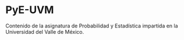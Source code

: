 # PyE-UVM
Contenido de la asignatura de Probabilidad y Estadística impartida en la Universidad del Valle de México.
